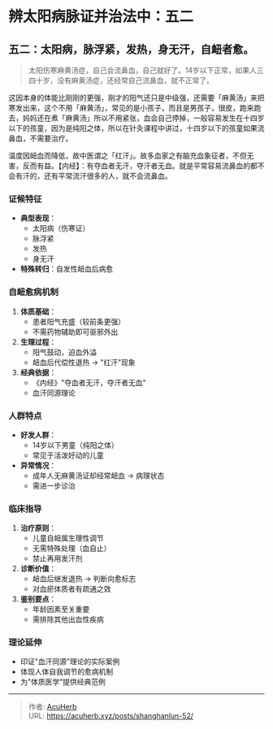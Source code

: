 # 辨太阳病脉证并治法中：五二


## 五二：太阳病，脉浮紧，发热，身无汗，自衄者愈。

<!--more-->

> 太阳伤寒麻黄汤症，自己会流鼻血，自己就好了。14岁以下正常，如果人三四十岁，没有麻黄汤症，还经常自己流鼻血，就不正常了。

这因本身的体能比刚刚的更强，刚才的阳气还只是中级强，还需要「麻黄汤」来把寒发出来，这个不用「麻黄汤」，常见的是小孩子，而且是男孩子，很皮，跑来跑去，妈妈还在煮「麻黄汤」所以不用紧张，血会自己停掉，一般容易发生在十四岁以下的孩童，因为是纯阳之体，所以在针灸课程中讲过，十四岁以下的孩童如果流鼻血，不需要治疗。

温度因衄血而降低，故中医谓之「红汗」。故多血家之有脑充血象征者，不但无害，反而有益。【内经】：有夺血者无汗，夺汗者无血。就是平常容易流鼻血的都不会有汗的，还有平常流汗很多的人，就不会流鼻血。

### 证候特征
- **典型表现**：
  - 太阳病（伤寒证）
  - 脉浮紧
  - 发热
  - 身无汗
- **特殊转归**：自发性衄血后病愈

### 自衄愈病机制
1. **体质基础**：
   - 患者阳气充盛（较前条更强）
   - 不需药物辅助即可驱邪外出
2. **生理过程**：
   - 阳气鼓动，迫血外溢
   - 衄血后代偿性退热 → "红汗"现象
3. **经典依据**：
   - 《内经》"夺血者无汗，夺汗者无血"
   - 血汗同源理论

### 人群特点
- **好发人群**：
  - 14岁以下男童（纯阳之体）
  - 常见于活泼好动的儿童
- **异常情况**：
  - 成年人无麻黄汤证却经常衄血 → 病理状态
  - 需进一步诊治

### 临床指导
1. **治疗原则**：
   - 儿童自衄属生理性调节
   - 无需特殊处理（血自止）
   - 禁止再用发汗剂
2. **诊断价值**：
   - 衄血后继发退热 → 判断向愈标志
   - 对血瘀体质者有疏通之效
3. **鉴别要点**：
   - 年龄因素至关重要
   - 需排除其他出血性疾病

### 理论延伸
- 印证"血汗同源"理论的实际案例
- 体现人体自我调节的愈病机制
- 为"体质医学"提供经典范例


---

> 作者: [AcuHerb](https://acuherb.xyz)  
> URL: https://acuherb.xyz/posts/shanghanlun-52/  

